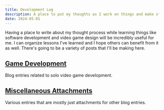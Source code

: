 ```yaml
---
title: Development Log
description: A place to put my thoughts as I work on things and make stuff
date: 2024-05-01
---
```


Having a place to write about my thought process while learning things like software development and video game design will be incredibly useful for me. I can organize lessons I've learned and I hope others can benefit from it as well. There's going to be a variety of posts that I'll be making here.

## [Game Development](game-development)

Blog entries related to solo video game development.

## [Miscellaneous Attachments](misc-attachments)

Various entries that are mostly just attachments for other blog entries.
